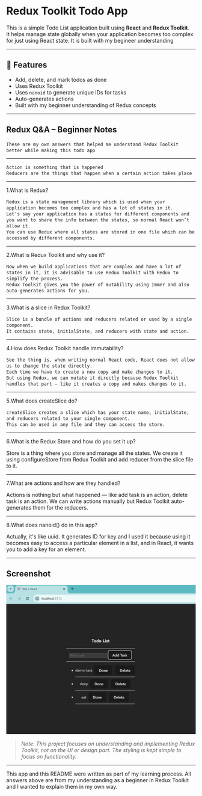 #  Redux Toolkit Todo App

This is a simple Todo List application built using **React** and **Redux Toolkit**.  
It helps manage state globally when your application becomes too complex for just using React state.
It is built with my begineer understanding

---

## 🚀 Features

- Add, delete, and mark todos as done 
- Uses Redux Toolkit
- Uses `nanoid` to generate unique IDs for tasks
- Auto-generates actions
- Built with my beginner understanding of Redux concepts

---

## Redux Q&A – Beginner Notes

    These are my own answers that helped me understand Redux Toolkit better while making this todo app 

---

    Action is something that is happened
    Reducers are the things that happen when a certain action takes place

---

1.What is Redux?

    Redux is a state management library which is used when your application becomes too complex and has a lot of states in it.
    Let’s say your application has a states for different components and you want to share the info between the states, so normal React won’t allow it.
    You can use Redux where all states are stored in one file which can be accessed by different components.

---

2.What is Redux Toolkit and why use it?

    Now when we build applications that are complex and have a lot of states in it, it is advisable to use Redux Toolkit with Redux to simplify the process.
    Redux Toolkit gives you the power of mutability using Immer and also auto-generates actions for you.

---

3.What is a slice in Redux Toolkit?

    Slice is a bundle of actions and reducers related or used by a single component.
    It contains state, initialState, and reducers with state and action.

---

4.How does Redux Toolkit handle immutability?

    See the thing is, when writing normal React code, React does not allow us to change the state directly.
    Each time we have to create a new copy and make changes to it.
    But using Redux, we can mutate it directly because Redux Toolkit handles that part — like it creates a copy and makes changes to it.

---

5.What does createSlice do?

    createSlice creates a slice which has your state name, initialState, and reducers related to your single component.
    This can be used in any file and they can access the store.

---

6.What is the Redux Store and how do you set it up?

Store is a thing where you store and manage all the states.
We create it using configureStore from Redux Toolkit and add reducer from the slice file to it.

---

7.What are actions and how are they handled?

Actions is nothing but what happened — like add task is an action, delete task is an action.
We can write actions manually but Redux Toolkit auto-generates them for the reducers.

---

8.What does nanoid() do in this app?

Actually, it's like uuid. It generates ID for key and I used it because using it becomes easy to access a particular element in a list,
and in React, it wants you to add a key for an element.

---

##  Screenshot

![Todo App Screenshot](./src/assets/todo_redux.jpg)

> *Note: This project focuses on understanding and implementing Redux Toolkit, not on the UI or design part. The styling is kept simple to focus on functionality.*

---

This app and this README were written as part of my learning process.
All answers above are from my understanding as a beginner in Redux Toolkit and I wanted to explain them in my own way.

